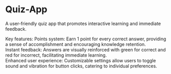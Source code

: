 # Quiz-App
A user-friendly quiz app that promotes interactive learning and immediate feedback.

Key features:
Points system: Earn 1 point for every correct answer, providing a sense of accomplishment and encouraging knowledge retention.
<br>
Instant feedback: Answers are visually reinforced with green for correct and red for incorrect, facilitating immediate learning.
<br>
Enhanced user experience: Customizable settings allow users to toggle sound and vibration for button clicks, catering to individual preferences.
